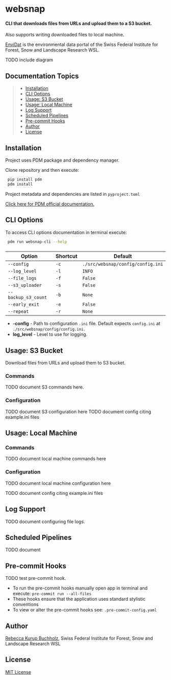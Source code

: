 # websnap

#### CLI that downloads files from URLs and upload them to a S3 bucket. 

Also supports writing downloaded files to local machine. 

[EnviDat](https://www.envidat.ch) is the environmental data portal of the Swiss Federal Institute for Forest, Snow and Landscape Research WSL.

TODO include diagram


## Documentation Topics

> - [Installation](#installation)
> - [CLI Options](#cli-options)
> - [Usage: S3 Bucket](#usage-s3-bucket)
> - [Usage: Local Machine](#usage-local-machine)
> - [Log Support](#log-support)
> - [Scheduled Pipelines](#scheduled-pipelines)
> - [Pre-commit Hooks](#pre-commit-hooks)
> - [Author](#author)
> - [License](#license)


## Installation

Project uses PDM package and dependency manager. 

Clone repository and then execute:

   ```bash
    pip install pdm
    pdm install
   ```

Project metadata and dependencies are listed in `pyproject.toml`

[Click here for PDM official documentation.](https://pdm-project.org/en/latest/)


## CLI Options

To access CLI options documentation in terminal execute: 
   ```bash
    pdm run websnap-cli --help
   ```

###
| Option              | Shortcut  | Default                           |
|---------------------|-----------|-----------------------------------|
| `--config`          | `-c`      | `./src/websnap/config/config.ini` |
| `--log_level`       | `-l`      | `INFO`                            |
| `--file_logs`       | `-f`      | `False`                           |
| `--s3_uploader`     | `-s`      | `False`                           |
| `--backup_s3_count` | `-b`      | `None`                            |
| `--early_exit`      | `-e`      | `False`                           |
| `--repeat`          | `-r`      | `None`                            |

- **-config** - Path to configuration `.ini` file. Default expects `config.ini` at `./src/websnap/config/config.ini`.
- **log_level** - Level to use for logging. 


## Usage: S3 Bucket

Download files from URLs and upload them to S3 bucket.

### Commands

TODO document S3 commands here.

### Configuration

TODO document S3 configuration here
TODO document config citing example.ini files


## Usage: Local Machine

### Commands

TODO document local machine commands here

### Configuration

TODO document local machine configuration here

TODO document config citing example.ini files


## Log Support

TODO document configuring file logs.


## Scheduled Pipelines

TODO document


## Pre-commit Hooks

TODO test pre-commit hook. 

- To run the pre-commit hooks manually open app in terminal and execute: `pre-commit run --all-files`
- These hooks ensure that the application uses standard stylistic conventions
- To view or alter the pre-commit hooks see: `.pre-commit-config.yaml`


## Author
[Rebecca Kurup Buchholz](https://www.linkedin.com/in/rebeccakurupbuchholz/), Swiss Federal Institute for Forest, Snow and Landscape Research WSL 


## License

[MIT License](https://gitlabext.wsl.ch/EnviDat/websnap/-/blob/main/LICENSE?ref_type=heads)

